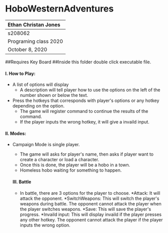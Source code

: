 # HoboWesternAdventures
| Ethan Christan Jones|
| :---          	|
| s208062    	|
| Programing class 2020 |
|October 8, 2020 |

 ##Requires Key Board
 ##Inside this folder double click executable file.

 #### I. How to Play:
 + A list of options will display
   * A description will tell player how to use the options on the left of the number shown or below the text.
 + Press the hotkeys that corresponds with player's options or any hotkey depending on the option.
   * The game will register command to continue the results of the command.
   * If the player inputs the wrong hotkey, it will give a invaild input.

 #### II. Modes:
 + Campaign Mode is single player.
   * The game will asks for player's name, then asks if player want to create a character or load a character.
   * Once this is done, the player will be a hobo in a town.
   * Homeless hobo waiting for something to happen.

   #### III. Battle
   + In battle, there are 3 options for the player to choose.
     *Attack: It will attack the opponent.
     *SwitchWeapons: This will switch the player's weapons during battle. The opponent cannot attack the player when the player switches weapons.
     *Save: This will save the player's progress.
     *Invaild input: This will display invaild if the player presses any other hotkey. The opponent cannot attack the player if the player inputs the wrong option.
